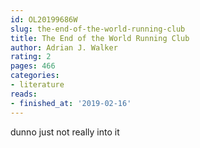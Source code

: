 ```yaml
---
id: OL20199686W
slug: the-end-of-the-world-running-club
title: The End of the World Running Club
author: Adrian J. Walker
rating: 2
pages: 466
categories:
- literature
reads:
- finished_at: '2019-02-16'
---
```

dunno just not really into it
